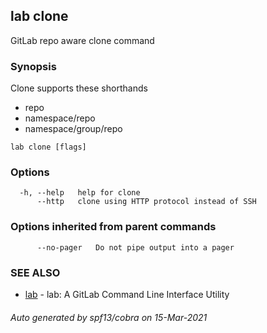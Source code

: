 ## lab clone

GitLab repo aware clone command

### Synopsis

Clone supports these shorthands
- repo
- namespace/repo
- namespace/group/repo

```
lab clone [flags]
```

### Options

```
  -h, --help   help for clone
      --http   clone using HTTP protocol instead of SSH
```

### Options inherited from parent commands

```
      --no-pager   Do not pipe output into a pager
```

### SEE ALSO

* [lab](index.md)	 - lab: A GitLab Command Line Interface Utility

###### Auto generated by spf13/cobra on 15-Mar-2021
